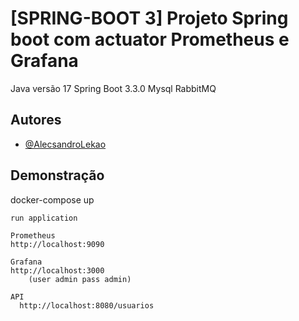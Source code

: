 
# [SPRING-BOOT 3] Projeto Spring boot com actuator Prometheus e Grafana


Java versão 17
Spring Boot 3.3.0
Mysql
RabbitMQ





## Autores

- [@AlecsandroLekao](https://github.com/AlecsandroLekao)


## Demonstração

docker-compose up

    run application

    Prometheus
    http://localhost:9090

    Grafana
    http://localhost:3000 
        (user admin pass admin)

    API
      http://localhost:8080/usuarios






